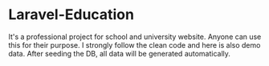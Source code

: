# Laravel-Education
It's a professional project for school and university website. Anyone can use this for their purpose. I strongly follow the clean code and here is also demo data. After seeding the DB, all data will be generated automatically. 
